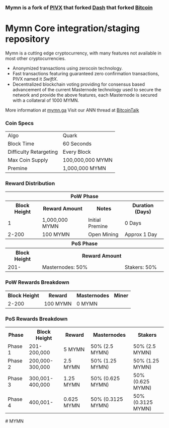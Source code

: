 ### Mymn is a fork of [PIVX](https://github.com/PIVX-Project/PIVX) that forked [Dash](https://github.com/dashpay/dash) that forked [Bitcoin](https://github.com/bitcoin/bitcoinp)


# Mymn Core integration/staging repository


Mymn is a cutting edge cryptocurrency, with many features not available in most other cryptocurrencies.
- Anonymized transactions using zerocoin technology.
- Fast transactions featuring guaranteed zero confirmation transactions, PIVX named it _SwiftX_.
- Decentralized blockchain voting providing for consensus based advancement of the current Masternode
  technology used to secure the network and provide the above features, each Masternode is secured
  with a collateral of 1000 MYMN.

More information at [mymn.ga](https://www.mymn.ga) Visit our ANN thread at [BitcoinTalk](http://www.bitcointalk.org/index.php)


### Coin Specs
<table>
<tr><td>Algo</td><td>Quark</td></tr>
<tr><td>Block Time</td><td>60 Seconds</td></tr>
<tr><td>Difficulty Retargeting</td><td>Every Block</td></tr>
<tr><td>Max Coin Supply </td><td>100,000,000 MYMN</td></tr>
<tr><td>Premine</td><td>1,000,000 MYMN</td></tr>
</table>


### Reward Distribution

<table>
<th colspan=4>PoW Phase</th>
<tr><th>Block Height</th><th>Reward Amount</th><th>Notes</th><th>Duration (Days)</th></tr>
<tr><td>1</td><td>1,000,000 MYMN</td><td>Initial Premine</td><td>0 Days</td></tr>
<tr><td>2-200</td><td>100 MYMN</td><td rowspan=1>Open Mining</td><td rowspan=1> Approx 1 Day</td></tr>
<tr><th colspan=4>PoS Phase</th></tr>
<tr><th>Block Height</th><th colspan=3>Reward Amount</th></tr>
<tr><td>201-</td><td colspan=2>Masternodes: 50%</td><td>Stakers: 50%</td></tr>
</table>

### PoW Rewards Breakdown

<table>
<th>Block Height</th><th>Reward</th><th>Masternodes</th><th>Miner</th>
<tr><td>2-200</td><td>100 MYMN</td><td>0 MYMN</td><td100% (100 MYMN)</td><td100% (100 MYMN)</td></tr>
</table>

### PoS Rewards Breakdown

<table>
<th>Phase</th><th>Block Height</th><th>Reward</th><th>Masternodes</th><th>Stakers</th>
<tr><td>Phase 1</td><td>201-200,000</td><td>5 MYMN</td><td>50% (2.5 MYMN)</td><td>50% (2.5 MYMN)</td></tr>
<tr><td>Phase 2</td><td>200,000-300,000</td><td>2.5 MYMN</td><td>50% (1.25 MYMN)</td><td>50% (1.25 MYMN)</td></tr>
<tr><td>Phase 3</td><td>300,001-400,000</td><td>1.25 MYMN</td><td>50% (0.625 MYMN)</td><td>50% (0.625 MYMN)</td></tr>
<tr><td>Phase 4</td><td>400,001-</td><td>0.625 MYMN</td><td>50% (0.3125 MYMN)</td><td>50% (0.3125 MYMN)</td></tr>
</table>
# MYMN
